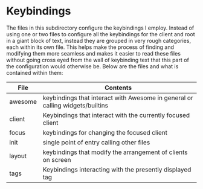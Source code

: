 # Keybindings

The files in this subdirectory configure the keybindings I employ. Instead of using one or two files to configure all the keybindings for the client and root in a giant block of text, instead they are grouped in very rough categories, each within its own file. This helps make the process of finding and modifying them more seamless and makes it easier to read these files without going cross eyed from the wall of keybinding text that this part of the configuration would otherwise be. Below are the files and what is contained within them:

| File    | Contents                                                                      |
| ------- | ----------------------------------------------------------------------------- |
| awesome | keybindings that interact with Awesome in general or calling widgets/builtins |
| client  | Keybindings that interact with the currently focused client                   |
| focus   | keybindings for changing the focused client                                   |
| init    | single point of entry calling other files                                     |
| layout  | keybindings that modify the arrangement of clients on screen                  |
| tags    | Keybindings interacting with the presently displayed tag                      |
